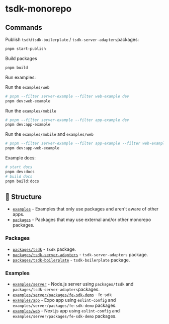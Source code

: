 # tsdk-monorepo

## Commands

Publish `tsdk`/`tsdk-boilerplate` / `tsdk-server-adapters`packages:

```bash
pnpm start-publish
```

Build packages

```bash
pnpm build
```

Run examples:

Run the `examples/web`

```bash
# pnpm --filter server-example --filter web-example dev
pnpm dev:web-example
```

Run the `examples/mobile`

```bash
# pnpm --filter server-example --filter app-example dev
pnpm dev:app-example
```

Run the `examples/mobile` and `examples/web`

```bash
# pnpm --filter server-example --filter app-example --filter web-example dev
pnpm dev:app-web-example
```

Example docs:

```bash
# start docs
pnpm dev:docs
# build docs
pnpm build:docs
```

## 📁 Structure

- [`examples`](./examples) - Examples that only use packages and aren't aware of other apps.
- [`packages`](./packages) - Packages that may use external and/or other monorepo packages.

### Packages

- [`packages/tsdk`](./packages/tsdk) - `tsdk` package.
- [`packages/tsdk-server-adapters`](./packages/tsdk-server-adapters) - `tsdk-server-adapters` package.
- [`packages/tsdk-boilerplate`](./packages/tsdk-boilerplate) - `tsdk-boilerplate` package.

### Examples

- [`examples/server`](./examples/server) - Node.js server using `packages/tsdk` and `packages/tsdk-server-adapters`packages.
- [`examples/server/packages/fe-sdk-demo`](./examples/server/packages/fe-sdk-demo) - fe-sdk
- [`examples/app`](./examples/app) - Expo app using `eslint-config` and `examples/server/packages/fe-sdk-demo` packages.
- [`examples/web`](./examples/web) - Next.js app using `eslint-config` and `examples/server/packages/fe-sdk-demo` packages.
